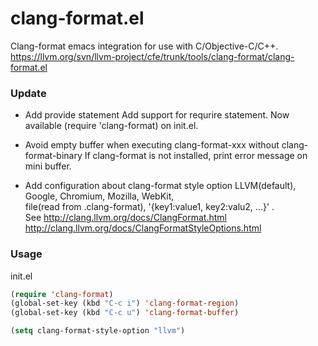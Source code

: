 clang-format.el
========

Clang-format emacs integration for use with C/Objective-C/C++.  
https://llvm.org/svn/llvm-project/cfe/trunk/tools/clang-format/clang-format.el

### Update
- Add provide statement
Add support for requrire statement. Now available (require 'clang-format) on init.el.

- Avoid empty buffer when executing clang-format-xxx without clang-format-binary
If clang-format is not installed, print error message on mini buffer.

- Add configuration about clang-format style option
LLVM(default), Google, Chromium, Mozilla, WebKit,  
file(read from .clang-format), '{key1:value1, key2:valu2, ...}' .  
See http://clang.llvm.org/docs/ClangFormat.html  
    http://clang.llvm.org/docs/ClangFormatStyleOptions.html

### Usage
init.el
```lisp
(require 'clang-format)
(global-set-key (kbd "C-c i") 'clang-format-region)
(global-set-key (kbd "C-c u") 'clang-format-buffer)

(setq clang-format-style-option "llvm")
```
